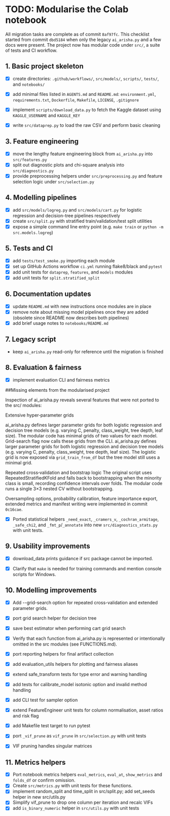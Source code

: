 # TODO: Modularise the Colab notebook

All migration tasks are complete as of commit `8af97fc`. This checklist started from commit `dbd5184` when only the legacy `ai_arisha.py` and a few docs were present. The project now has modular code under `src/`, a suite of tests and CI workflow.

## 1. Basic project skeleton
- [x] create directories: `.github/workflows/`, `src/models/`, `scripts/`, `tests/`, and `notebooks/`
- [x] add minimal files listed in `AGENTS.md` and `README.md`: `environment.yml`, `requirements.txt`, `Dockerfile`, `Makefile`, `LICENSE`, `.gitignore`

- [x] implement `scripts/download_data.py` to fetch the Kaggle dataset using `KAGGLE_USERNAME` and `KAGGLE_KEY`
- [x] write `src/dataprep.py` to load the raw CSV and perform basic cleaning

## 3. Feature engineering
- [x] move the lengthy feature engineering block from `ai_arisha.py` into `src/features.py`
- [x] split out diagnostic plots and chi-square analysis into `src/diagnostics.py`
- [x] provide preprocessing helpers under `src/preprocessing.py` and feature selection logic under `src/selection.py`

## 4. Modelling pipelines
- [x] add `src/models/logreg.py` and `src/models/cart.py` for logistic regression and decision-tree pipelines respectively
- [x] create `src/split.py` with stratified train/validation/test split utilities
- [x] expose a simple command line entry point (e.g. `make train` or `python -m src.models.logreg`)

## 5. Tests and CI
- [x] add `tests/test_smoke.py` importing each module
- [x] set up GitHub Actions workflow `ci.yml` running flake8/black and `pytest`
- [x] add unit tests for `dataprep`, `features`, and `models` modules
- [x] add unit tests for `split.stratified_split`

## 6. Documentation updates
- [x] update `README.md` with new instructions once modules are in place
- [x] remove note about missing model pipelines once they are added
    (obsolete since README now describes both pipelines)
- [x] add brief usage notes to `notebooks/README.md`

## 7. Legacy script
- keep `ai_arisha.py` read-only for reference until the migration is finished

## 8. Evaluation & fairness
- [x] implement evaluation CLI and fairness metrics


##Missing elements from the modularised project

Inspection of ai_arisha.py reveals several features that were not ported to the src/ modules:


Extensive hyper‑parameter grids

ai_arisha.py defines larger parameter grids for both logistic regression and decision tree models (e.g. varying C, penalty, class_weight, tree depth, leaf size). The modular code has minimal grids of two values for each model.
Grid-search flag now calls these grids from the CLI.
ai_arisha.py defines larger parameter grids for both logistic regression and decision tree models (e.g. varying C, penalty, class_weight, tree depth, leaf size). The logistic grid is now exposed via ``grid_train_from_df`` but the tree model still uses a minimal grid.


Repeated cross‑validation and bootstrap logic
The original script uses RepeatedStratifiedKFold and falls back to bootstrapping when the minority class is small, recording confidence intervals over folds. The modular code runs a single 3×3 nested CV without bootstrapping.

Oversampling options, probability calibration, feature importance export, extended metrics and manifest writing were implemented in commit `0c16cae`.

- [x] Ported statistical helpers `_need_exact`, `_cramers_v`, `_cochran_armitage`,
  `_safe_chi2`, and `_fmt_p`/`_annotate` into new
  `src/diagnostics_stats.py` with unit tests.

## 9. Usability improvements
- [x] download_data prints guidance if src package cannot be imported.
 - [x] Clarify that `make` is needed for training commands and mention console scripts for Windows.


## 10. Modelling improvements
- [x] Add --grid-search option for repeated cross-validation and extended parameter grids.

- [x] port grid search helper for decision tree

- [x] save best estimator when performing cart grid search

- [x] Verify that each function from ai_arisha.py is represented or intentionally omitted in the src modules (see FUNCTIONS.md).

- [x] port reporting helpers for final artifact collection

- [x] add evaluation_utils helpers for plotting and fairness aliases
- [x] extend safe_transform tests for type error and warning handling


- [x] add tests for calibrate_model isotonic option and invalid method handling

- [x] add CLI test for sampler option

- [x] extend FeatureEngineer unit tests for column normalisation, asset ratios and risk flag


- [x] add Makefile test target to run pytest
- [x] port `_vif_prune` as `vif_prune` in `src/selection.py` with unit tests
- [x] VIF pruning handles singular matrices



## 11. Metrics helpers

- [x] Port notebook metrics helpers `eval_metrics`, `eval_at`, `show_metrics` and `folds_df` or confirm omission.
- [x] Create `src/metrics.py` with unit tests for these functions.
- [x] implement random_split and time_split in src/split.py; add set_seeds helper in new src/utils.py
- [x] Simplify vif_prune to drop one column per iteration and recalc VIFs
- [x] add `is_binary_numeric` helper in `src/utils.py` with unit tests
